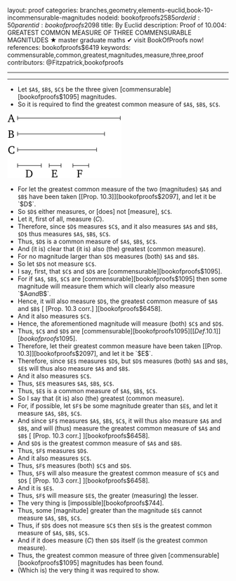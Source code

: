 layout: proof
categories: branches,geometry,elements-euclid,book-10-incommensurable-magnitudes
nodeid: bookofproofs$2585
orderid: 50
parentid: bookofproofs$2098
title: By Euclid
description:  Proof of 10.004: GREATEST COMMON MEASURE OF THREE COMMENSURABLE MAGNITUDES &#9733; master graduate maths &#10004; visit BookOfProofs now!
references: bookofproofs$6419
keywords: commensurable,common,greatest,magnitudes,measure,three,proof
contributors: @Fitzpatrick,bookofproofs

---


---



* Let `$A$`, `$B$`, `$C$` be the three given [commensurable][bookofproofs$1095] magnitudes.
* So it is required to find the greatest common measure of `$A$`, `$B$`, `$C$`.

![fig004e](https://github.com/bookofproofs/bookofproofs.github.io/blob/main/_sources/_assets/images/euclid/Book10/fig004e.png?raw=true)

* For let the greatest common measure of the two (magnitudes) `$A$` and `$B$` have been taken [[Prop. 10.3]][bookofproofs$2097], and let it be `$D$`.
* So `$D$` either measures, or [does] not [measure], `$C$`.
* Let it, first of all, measure ($C$).
* Therefore, since `$D$` measures `$C$`, and it also measures `$A$` and `$B$`, `$D$` thus measures `$A$`, `$B$`, `$C$`.
* Thus, `$D$` is a common measure of `$A$`, `$B$`, `$C$`.
* And (it is) clear that (it is) also (the) greatest (common measure).
* For no magnitude larger than `$D$` measures (both) `$A$` and `$B$`.
* So let `$D$` not measure `$C$`.
* I say, first, that `$C$` and `$D$` are [commensurable][bookofproofs$1095].
* For if `$A$`, `$B$`, `$C$` are [commensurable][bookofproofs$1095] then some magnitude will measure them which will clearly also measure `$A$` and `$B$`.
* Hence, it will also measure `$D$`, the greatest common measure of `$A$` and `$B$` [ [Prop. 10.3 corr.] ][bookofproofs$6458].
* And it also measures `$C$`.
* Hence, the aforementioned magnitude will measure (both) `$C$` and `$D$`.
* Thus, `$C$` and `$D$` are [commensurable][bookofproofs$1095] [ [Def. 10.1] ][bookofproofs$1095].
* Therefore, let their greatest common measure have been taken [[Prop. 10.3]][bookofproofs$2097], and let it be `$E$`.
* Therefore, since `$E$` measures `$D$`, but `$D$` measures (both) `$A$` and `$B$`, `$E$` will thus also measure `$A$` and `$B$`.
* And it also measures `$C$`.
* Thus, `$E$` measures `$A$`, `$B$`, `$C$`.
* Thus, `$E$` is a common measure of `$A$`, `$B$`, `$C$`.
* So I say that (it is) also (the) greatest (common measure).
* For, if possible, let `$F$` be some magnitude greater than `$E$`, and let it measure `$A$`, `$B$`, `$C$`.
* And since `$F$` measures `$A$`, `$B$`, `$C$`, it will thus also measure `$A$` and `$B$`, and will (thus) measure the greatest common measure of `$A$` and `$B$` [ [Prop. 10.3 corr.] ][bookofproofs$6458].
* And `$D$` is the greatest common measure of `$A$` and `$B$`.
* Thus, `$F$` measures `$D$`.
* And it also measures `$C$`.
* Thus, `$F$` measures (both) `$C$` and `$D$`.
* Thus, `$F$` will also measure the greatest common measure of `$C$` and `$D$` [ [Prop. 10.3 corr.] ][bookofproofs$6458].
* And it is `$E$`.
* Thus, `$F$` will measure `$E$`, the greater (measuring) the lesser.
* The very thing is [impossible][bookofproofs$744].
* Thus, some [magnitude] greater than the magnitude `$E$` cannot measure `$A$`, `$B$`, `$C$`.
* Thus, if `$D$` does not measure `$C$` then `$E$` is the greatest common measure of `$A$`, `$B$`, `$C$`.
* And if it does measure ($C$) then `$D$` itself (is the greatest common measure).
* Thus, the greatest common measure of three given [commensurable][bookofproofs$1095] magnitudes has been found.
* (Which is) the very thing it was required to show.
